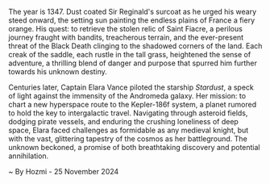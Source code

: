 
The year is 1347.  Dust coated Sir Reginald's surcoat as he urged his weary steed onward, the setting sun painting the endless plains of France a fiery orange.  His quest: to retrieve the stolen relic of Saint Fiacre, a perilous journey fraught with bandits, treacherous terrain, and the ever-present threat of the Black Death clinging to the shadowed corners of the land.  Each creak of the saddle, each rustle in the tall grass, heightened the sense of adventure, a thrilling blend of danger and purpose that spurred him further towards his unknown destiny.

Centuries later, Captain Elara Vance piloted the starship *Stardust*, a speck of light against the immensity of the Andromeda galaxy. Her mission: to chart a new hyperspace route to the Kepler-186f system, a planet rumored to hold the key to intergalactic travel.  Navigating through asteroid fields, dodging pirate vessels, and enduring the crushing loneliness of deep space, Elara faced challenges as formidable as any medieval knight, but with the vast, glittering tapestry of the cosmos as her battleground.  The unknown beckoned, a promise of both breathtaking discovery and potential annihilation.

~ By Hozmi - 25 November 2024
